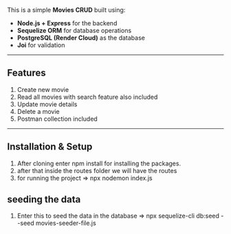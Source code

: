 
This is a simple **Movies CRUD** built using:
- **Node.js + Express** for the backend
- **Sequelize ORM** for database operations
- **PostgreSQL (Render Cloud)** as the database
- **Joi** for validation

---

##  Features
1. Create new movie
2. Read all movies with search feature also included 
3. Update movie details  
4. Delete a movie  
5. Postman collection included  

---

##  Installation & Setup

1. After cloning enter npm install for installing the packages.
2. after that inside the routes folder we will have the routes
3. for running the project => npx nodemon index.js


## seeding the data
1. Enter this to seed the data in the database
    => npx sequelize-cli db:seed --seed movies-seeder-file.js



